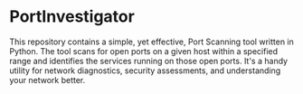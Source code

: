 # PortInvestigator
This repository contains a simple, yet effective, Port Scanning tool written in Python. The tool scans for open ports on a given host within a specified range and identifies the services running on those open ports. It's a handy utility for network diagnostics, security assessments, and understanding your network better.
